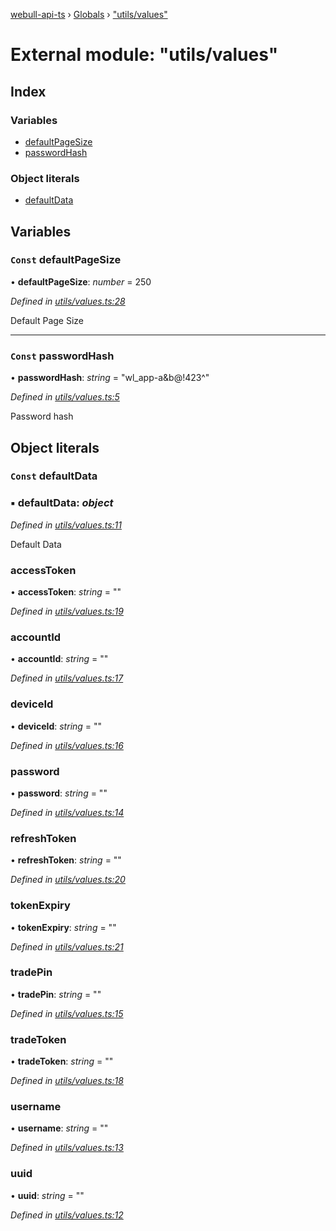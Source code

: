 [webull-api-ts](../README.md) › [Globals](../globals.md) › ["utils/values"](_utils_values_.md)

# External module: "utils/values"

## Index

### Variables

* [defaultPageSize](_utils_values_.md#const-defaultpagesize)
* [passwordHash](_utils_values_.md#const-passwordhash)

### Object literals

* [defaultData](_utils_values_.md#const-defaultdata)

## Variables

### `Const` defaultPageSize

• **defaultPageSize**: *number* = 250

*Defined in [utils/values.ts:28](https://github.com/edmundpf/webull-api-ts/blob/0df93d7/src/utils/values.ts#L28)*

Default Page Size

___

### `Const` passwordHash

• **passwordHash**: *string* = "wl_app-a&b@!423^"

*Defined in [utils/values.ts:5](https://github.com/edmundpf/webull-api-ts/blob/0df93d7/src/utils/values.ts#L5)*

Password hash

## Object literals

### `Const` defaultData

### ▪ **defaultData**: *object*

*Defined in [utils/values.ts:11](https://github.com/edmundpf/webull-api-ts/blob/0df93d7/src/utils/values.ts#L11)*

Default Data

###  accessToken

• **accessToken**: *string* = ""

*Defined in [utils/values.ts:19](https://github.com/edmundpf/webull-api-ts/blob/0df93d7/src/utils/values.ts#L19)*

###  accountId

• **accountId**: *string* = ""

*Defined in [utils/values.ts:17](https://github.com/edmundpf/webull-api-ts/blob/0df93d7/src/utils/values.ts#L17)*

###  deviceId

• **deviceId**: *string* = ""

*Defined in [utils/values.ts:16](https://github.com/edmundpf/webull-api-ts/blob/0df93d7/src/utils/values.ts#L16)*

###  password

• **password**: *string* = ""

*Defined in [utils/values.ts:14](https://github.com/edmundpf/webull-api-ts/blob/0df93d7/src/utils/values.ts#L14)*

###  refreshToken

• **refreshToken**: *string* = ""

*Defined in [utils/values.ts:20](https://github.com/edmundpf/webull-api-ts/blob/0df93d7/src/utils/values.ts#L20)*

###  tokenExpiry

• **tokenExpiry**: *string* = ""

*Defined in [utils/values.ts:21](https://github.com/edmundpf/webull-api-ts/blob/0df93d7/src/utils/values.ts#L21)*

###  tradePin

• **tradePin**: *string* = ""

*Defined in [utils/values.ts:15](https://github.com/edmundpf/webull-api-ts/blob/0df93d7/src/utils/values.ts#L15)*

###  tradeToken

• **tradeToken**: *string* = ""

*Defined in [utils/values.ts:18](https://github.com/edmundpf/webull-api-ts/blob/0df93d7/src/utils/values.ts#L18)*

###  username

• **username**: *string* = ""

*Defined in [utils/values.ts:13](https://github.com/edmundpf/webull-api-ts/blob/0df93d7/src/utils/values.ts#L13)*

###  uuid

• **uuid**: *string* = ""

*Defined in [utils/values.ts:12](https://github.com/edmundpf/webull-api-ts/blob/0df93d7/src/utils/values.ts#L12)*
